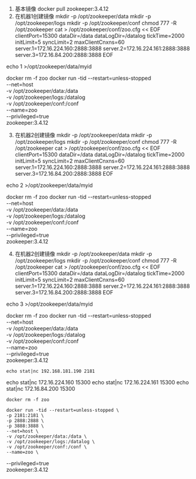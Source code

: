 1. 基本镜像
docker pull zookeeper:3.4.12
2. 在机器1创建镜像
mkdir -p /opt/zookeeper/data
mkdir -p /opt/zookeeper/logs
mkdir -p /opt/zookeeper/conf
chmod 777 -R /opt/zookeeper
cat > /opt/zookeeper/conf/zoo.cfg << EOF
clientPort=15300
dataDir=/data
dataLogDir=/datalog
tickTime=2000
initLimit=5
syncLimit=2
maxClientCnxns=60
server.1=172.16.224.160:2888:3888
server.2=172.16.224.161:2888:3888
server.3=172.16.84.200:2888:3888
EOF

echo 1 >/opt/zookeeper/data/myid

docker rm -f zoo
docker run -tid --restart=unless-stopped \
    --net=host \
    -v /opt/zookeeper/data:/data \
    -v /opt/zookeeper/logs:/datalog \
    -v /opt/zookeeper/conf:/conf \
    --name=zoo \
   --privileged=true \
    zookeeper:3.4.12

3. 在机器2创建镜像
mkdir -p /opt/zookeeper/data
mkdir -p /opt/zookeeper/logs
mkdir -p /opt/zookeeper/conf
chmod 777 -R /opt/zookeeper
cat > /opt/zookeeper/conf/zoo.cfg << EOF
clientPort=15300
dataDir=/data
dataLogDir=/datalog
tickTime=2000
initLimit=5
syncLimit=2
maxClientCnxns=60
server.1=172.16.224.160:2888:3888
server.2=172.16.224.161:2888:3888
server.3=172.16.84.200:2888:3888
EOF

echo 2 >/opt/zookeeper/data/myid

docker rm -f zoo
docker run -tid --restart=unless-stopped \
    --net=host \
    -v /opt/zookeeper/data:/data \
    -v /opt/zookeeper/logs:/datalog \
    -v /opt/zookeeper/conf:/conf \
    --name=zoo \
   --privileged=true \
    zookeeper:3.4.12

4. 在机器2创建镜像
mkdir -p /opt/zookeeper/data
mkdir -p /opt/zookeeper/logs
mkdir -p /opt/zookeeper/conf
chmod 777 -R /opt/zookeeper
cat > /opt/zookeeper/conf/zoo.cfg << EOF
clientPort=15300
dataDir=/data
dataLogDir=/datalog
tickTime=2000
initLimit=5
syncLimit=2
maxClientCnxns=60
server.1=172.16.224.160:2888:3888
server.2=172.16.224.161:2888:3888
server.3=172.16.84.200:2888:3888
EOF

echo 3 >/opt/zookeeper/data/myid

docker rm -f zoo
docker run -tid --restart=unless-stopped \
    --net=host \
    -v /opt/zookeeper/data:/data \
    -v /opt/zookeeper/logs:/datalog \
    -v /opt/zookeeper/conf:/conf \
    --name=zoo \
   --privileged=true \
    zookeeper:3.4.12




    echo stat|nc 192.168.181.190 2181

echo stat|nc 172.16.224.160 15300
echo stat|nc 172.16.224.161 15300
echo stat|nc 172.16.84.200 15300


    docker rm -f zoo
    
    docker run -tid --restart=unless-stopped \
    -p 2181:2181 \
    -p 2888:2888 \
    -p 3888:3888 \
    --net=host \
    -v /opt/zookeeper/data:/data \
    -v /opt/zookeeper/logs:/datalog \
    -v /opt/zookeeper/conf:/conf \
    --name=zoo \
   --privileged=true \
    zookeeper:3.4.12